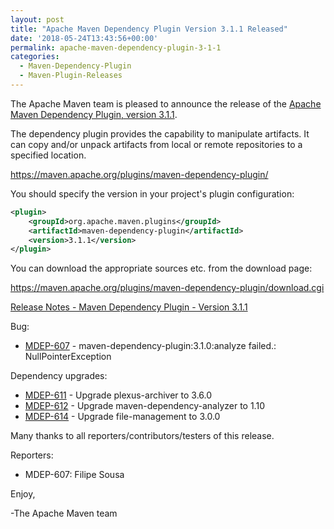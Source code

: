 ```yaml
---
layout: post
title: "Apache Maven Dependency Plugin Version 3.1.1 Released"
date: '2018-05-24T13:43:56+00:00'
permalink: apache-maven-dependency-plugin-3-1-1
categories:
  - Maven-Dependency-Plugin
  - Maven-Plugin-Releases
---
```

The Apache Maven team is pleased to announce the release of the
[Apache Maven Dependency Plugin, version 3.1.1](https://maven.apache.org/plugins/maven-dependency-plugin/).

The dependency plugin provides the capability to manipulate artifacts. It
can copy and/or unpack artifacts from local or remote repositories to a
specified location.

https://maven.apache.org/plugins/maven-dependency-plugin/

You should specify the version in your project's plugin configuration:

```xml
<plugin>
    <groupId>org.apache.maven.plugins</groupId>
    <artifactId>maven-dependency-plugin</artifactId>
    <version>3.1.1</version>
</plugin>
``` 

You can download the appropriate sources etc. from the download page:

https://maven.apache.org/plugins/maven-dependency-plugin/download.cgi


<!-- more -->

[Release Notes - Maven Dependency Plugin - Version 3.1.1](https://issues.apache.org/jira/secure/ReleaseNote.jspa?projectId=12317227&version=12343248)

Bug:

* [MDEP-607](https://issues.apache.org/jira/browse/MDEP-607) - maven-dependency-plugin:3.1.0:analyze failed.: NullPointerException

Dependency upgrades:

* [MDEP-611](https://issues.apache.org/jira/browse/MDEP-611) - Upgrade plexus-archiver to 3.6.0
* [MDEP-612](https://issues.apache.org/jira/browse/MDEP-612) - Upgrade maven-dependency-analyzer to 1.10
* [MDEP-614](https://issues.apache.org/jira/browse/MDEP-614) - Upgrade file-management to 3.0.0

Many thanks to all reporters/contributors/testers of this release.

Reporters:

* MDEP-607: Filipe Sousa


Enjoy,

-The Apache Maven team
